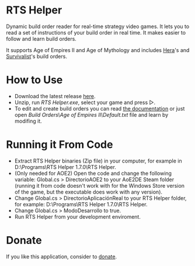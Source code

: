 # RTS Helper
Dynamic build order reader for real-time strategy video games. It lets you to read a set of instructions of your build order in real time. It makes easier to follow and learn build orders.

It supports Age of Empires II and Age of Mythology and includes <a href="https://www.youtube.com/channel/UCeqc9aYVAZcRQq9Ey0x26AQ">Hera</a>'s and <a href="https://www.youtube.com/SurvivalistAoE">Survivalist<a>'s build orders.

# How to Use
* Download the latest release <a href="http://vixark.com/rts-helper">here</a>.
* Unzip, run <i>RTS Helper.exe</i>, select your game and press ▷.
* To edit and create build orders you can read <a href="http://vixark.com/rts-helper/documentation">the documentation</a> or just open <i>Build Orders\Age of Empires II\Default.txt</i> file and learn by modifing it.

# Running it From Code
* Extract RTS Helper binaries (Zip file) in your computer, for example in D:\Programs\RTS Helper 1.7.0\RTS Helper.
* (Only needed for AOE2) Open the code and change the following variable: Global.cs > DirectorioAOE2 to your AoE2DE Steam folder (running it from code doesn't work with for the Windows Store version of the game, but the executable does work with any version).
* Change Global.cs > DirectorioAplicaciónReal to your RTS Helper folder, for example: D:\Programs\RTS Helper 1.7.0\RTS Helper.
* Change Global.cs > ModoDesarrollo to true.
* Run RTS Helper from your development enviroment.

# Donate
If you like this application, consider to <a href="http://vixark.com/donate">donate</a>.
